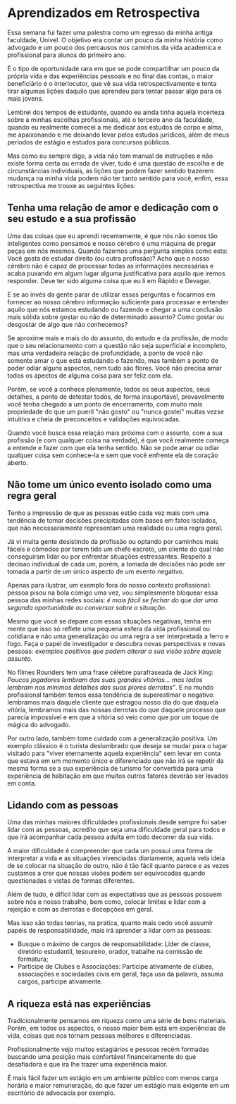 # Aprendizados em Retrospectiva

Essa semana fui fazer uma palestra como um egresso da minha antiga faculdade, Univel. O objetivo era contar um pouco da minha história como advogado e um pouco dos percausos nos caminhos da vida academica e profissional para alunos do primeiro ano.

É o tipo de oportunidade rara em que se pode compartilhar um pouco da própria vida e das experiências pessoais e no final das contas, o maior beneficiário é o interlocutor, que vê sua vida retrospectivamente e tenta tirar algumas lições daquilo que aprendeu para tentar passar algo para os mais jovens.

Lembrei dos tempos de estudante, quando eu ainda tinha aquela incerteza sobre a minhas escolhas profissionais, até o terceiro ano da faculdade, quando eu realmente comecei a me dedicar aos estudos de corpo e alma, me apaixonando e me deixando levar pelos estudos jurídicos, além de meus períodos de estágio e estudos para concursos públicos.

Mas como eu sempre digo, a vida não tem manual de instruções e não existe forma certa ou errada de viver, tudo é uma questão de escolha e de circunstâncias individuais, as lições que podem fazer sentido trazerem mudança na minha vida podem não ter tanto sentido para você, enfim, essa retrospectiva me trouxe as seguintes lições:

## Tenha uma relação de amor e dedicação com o seu estudo e a sua profissão

Uma das coisas que eu aprendi recentemente, é que nós não somos tão inteligentes como pensamos e nosso cérebro é uma máquina de pregar peças em nós mesmos. Quando fazemos uma pergunta simples como esta: Você gosta de estudar direito (ou outra profissão)? Acho que o nosso cérebro não é capaz de processar todas as informações necessárias e acaba puxando em algum lugar alguma justificativa para aquilo que iremos responder. Deve ter sido alguma coisa que eu li em Rápido e Devagar.

E se ao invés da gente parar de utilizar essas perguntas e focarmos em fornecer ao nosso cérebro informação suficiente para processar e entender aquilo que nós estamos estudando ou fazendo e chegar a uma conclusão mais sólida sobre gostar ou não de determinado assunto? Como gostar ou desgostar de algo que não conhecemos?

<!-- se gostam ou não gostam de determinado assunto ou das características de sua profissão ou da faculdade que estão fazendo. Essa é uma resposta geralmente vazia e comprometida com elementos dos quais é impossível de sopesar e mensurar, inclusive repleta de preconceitos e validações pessoais construídas individualmente. Uma resposta rápida e intuitiva pode ser tão prejudicial quanto uma resposta calma e pensada. -->

Se aproxime mais e mais do do assunto, do estudo e da profissão, de modo que o seu relacionamento com a questão não seja superficial e incompleto, mas uma verdadeira relação de profundidade, a ponto de você não somente amar o que está estudando e fazendo, mas também a ponto de poder odiar alguns aspectos, nem tudo são flores. Você não precisa amar todos os apectos de alguma coisa para ser feliz com ela.

Porém, se você a conhece plenamente, todos os seus aspectos, seus detalhes, a ponto de detestar todos, de forma insuportável, provavelmente você tenha chegado a um ponto de encerramento, com muito mais propriedade do que um pueril "não gosto" ou "nunca gostei" muitas vezse intuitiva e cheia de preconceitos e validações equivocadas.

Quando você busca essa relação mais próxima com o assunto, com a sua profissão (e com qualquer coisa na verdade), é que você realmente começa a entende e fazer com que ela tenha sentido. Não se pode amar ou odiar qualquer coisa sem conhece-la e sem que você enfrente ela de coração aberto.

## Não tome um único evento isolado como uma regra geral

Tenho a impressão de que as pessoas estão cada vez mais com uma tendência de tomar decisões precipitadas com bases em fatos isolados, que não necessariamente representam uma realidade ou uma regra geral. 

Já vi muita gente desistindo da profissão ou optando por caminhos mais fáceis e cômodos por terem tido um chefe escroto, um cliente do qual não conseguiram lidar ou por enfrentar situações estressantes. Respeito a decisao individual de cada um, porém, a tomada de decisões não pode ser tomada a partir de um único aspecto de um evento negativo.

Apenas para ilustrar, um exemplo fora do nosso contexto profissional: pessoa pisou na bola comigo uma vez, vou simplesmente bloquear essa pessoa das minhas redes sociais: _é mais fácil se fechar do que dar uma segunda oportunidade ou conversar sobre a situação._

Mesmo que você se depare com essas situações negativas, tenha em mente que isso só reflete uma pequena esfera da vida profissional ou cotidiana e não uma generalização ou uma regra a ser interpretada a ferro e fogo. Faça o papel de investigador e descubra novas perspectivas e novas pessoas: _exemplos positivos que podem alterar a sua visão sobre aquele assunto_.

No filmes Rounders tem uma frase célebre parafraseada de Jack King: _Poucos jogadores lembram das suas grandes vltórias... mas todos lembram nos mínimos detalhes das suas piores derrotas"_. E no mundo profissional também temos essa tendência de superestimar o negativo: lembramos mais daquele cliente que estragou nosso dia do que daquela vitória, lembramos mais das nossas derrotas do que daquele processo que parecia impossível e em que a vitória só veio como que por um toque de mágica do advogado.

Por outro lado, também tome cuidado com a generalização positiva. Um exemplo clássico é o turista deslumbrado que deseja se mudar para o lugar visitado para "viver eternamente aquela experiência" sem levar em conta que estava em um momento único e diferenciado que não irá se repetir da mesma forma se a sua experiência de turismo for convertida para uma experiência de habitação em que muitos outros fatores deverão ser levados em conta.

## Lidando com as pessoas

Uma das minhas maiores dificuldades profissionais desde sempre foi saber lidar com as pessoas, acredito que seja uma dificuldade geral para todos e que irá acompanhar cada pessoa adulta em todo decorrer da sua vida.

A maior dificuldade é compreender que cada um possui uma forma de interpretar a vida e as situações vivenciadas diariamente, aquela vela ideia de se colocar na situação do outro, não é tão fácil quanto parece e as vezes custamos a crer que nossas visões podem ser equivocadas quando questionadas e vistas de formas diferentes.

Além de tudo, é difícil lidar com as expectativas que as pessoas possuem sobre nós e nosso trabalho, bem como, colocar limites e lidar com a rejeição e com as derrotas e decepções em geral.

Mas isso são todas teorias, na pratica, quanto mais cedo você assumir papéis de responsabilidade, mais irá aprender a lidar com as pessoas:

- Busque o máximo de cargos de responsabilidade: Líder de classe, diretório estudantil, tesoureiro, orador, trabalhe na comissão de formatura;
- Participe de Clubes e Associações: Participe ativamente de clubes, associações e sociedades civis em geral, faça uso da palavra, assuma cargos, participe ativamente.


## A riqueza está nas experiências
Tradicionalmente pensamos em riqueza como uma série de bens materiais. Porém, em todos os aspectos, o nosso maior bem está em experiências de vida, coisas que nos tornam pessoas melhores e diferenciadas. 

Profissionalmente vejo muitos estagiários e pessoas recém formadas buscando uma posição mais confortável financeiramente do que desafiadora e que ira lhe trazer uma experiência maior. 

É mais fácil fazer um estágio em um ambiente público com menos carga horária e maior remuneração, do que fazer um estágio mais exigente em um escritório de advocacia por exemplo. 

